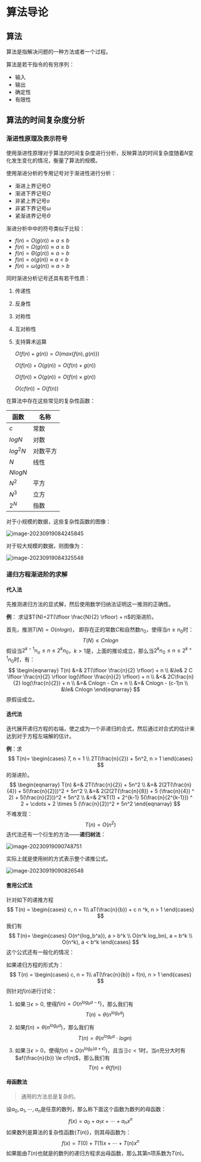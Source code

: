 # 算法导论

## 算法

算法是指解决问题的一种方法或者一个过程。

算法是若干指令的有穷序列：

- 输入
- 输出
- 确定性
- 有限性

## 算法的时间复杂度分析

### 渐进性原理及表示符号

使用渐进性原理对于算法的时间复杂度进行分析，反映算法的时间复杂度随着$N$变化发生变化的情况，衡量了算法的规模。

使用渐进分析的专用记号对于渐进性进行分析：

- 渐进上界记号$O$
- 渐进下界记号$\Omega$
- 非紧上界记号$o$
- 非紧下界记号$\omega$
- 紧渐进界记号$\Theta$

渐进分析中中的符号类似于比较：

- $f(n)=O(g(n)) \approx a \le b$
- $f(n) = \Omega(g(n)) \approx a \ge b$
- $f(n) = \Theta(g(n)) \approx a = b$
- $f(n) = o(g(n)) \approx a < b$
- $f(n) = \omega(g(n)) \approx a > b$

同时渐进分析记号还具有若干性质：

1. 传递性

2. 反身性

3. 对称性

4. 互对称性

5. 支持算术运算

   $O(f(n) + g(n)) = O(max\{f(n), g(n)\})$

   $O(f(n)) + O(g(n)) = O(f(n) + g(n))$

   $O(f(n)) \times O(g(n)) = O(f(n) \times g(n))$

   $O(cf(n)) =O(f(n))$

在算法中存在这些常见的复杂性函数：

| 函数     | 名称     |
| -------- | -------- |
| $c$      | 常数     |
| $logN$   | 对数     |
| $log^2N$ | 对数平方 |
| $N$      | 线性     |
| $NlogN$  |          |
| $N^2$    | 平方     |
| $N^3$    | 立方     |
| $2^N$    | 指数     |

对于小规模的数据，这些复杂性函数的图像：

![image-20230919084245845](./intro/image-20230919084245845.png)

对于较大规模的数据，则图像为：

![image-20230919084325548](./intro/image-20230919084325548.png)

### 递归方程渐进阶的求解

#### 代入法

先推测递归方法的显式解，然后使用数学归纳法证明这一推测的正确性。

**例**： 求证$T(N)=2T(\lfloor \frac{N}{2} \rfloor) + n$的渐进阶。

首先，推测$T(N) = O(nlogn)$， 即存在正的常数$C$和自然数$n_0$，使得当$n \ge n_0$时：
$$
T(N) \le Cnlogn
$$
假设当$2^{k-1}n_o \le n \le 2^k n_0$，$k > 1$是，上面的推论成立，那么当$2^kn_0 \le n \le 2^{k+1}n_0$时，有：
$$
\begin{eqnarray}
T(n) &=& 2T(\lfloor \frac{n}{2} \rfloor) + n \\
&\le& 2 C \lfloor \frac{n}{2} \rfloor log(\lfloor \frac{n}{2} \rfloor) + n \\
&<& 2C\frac{n}{2} log(\frac{n}{2}) + n \\
&=& Cnlogn - Cn + n \\
&=& Cnlogn - (c-1)n \\
&\le& Cnlogn
\end{eqnarray}
$$
原假设成立。

#### 迭代法

迭代展开递归方程的右端，使之成为一个非递归的合式，然后通过对合式的估计来达到对于方程左端解的估计。

**例**：求
$$
T(n)=
\begin{cases}
7, n = 1 \\
2T(\frac{n}{2}) + 5n^2, n > 1
\end{cases}
$$
的渐进阶。
$$
\begin{eqnarray}
T(n) &=& 2T(\frac{n}{2}) + 5n^2 \\
&=& 2(2T(\frac{n}{4}) + 5(\frac{n}{2}))^2 + 5n^2 \\
&=& 2(2(2T(\frac{n}{8}) + 5 (\frac{n}{4}) ^ 2) + 5(\frac{n}{2}))^2 + 5n^2 \\
&=& 2^kT(1) + 2^{k-1} 5(\frac{n}{2^{k-1}}) ^ 2 + \cdots + 2 \times 5 (\frac{n}{2})^2 + 5n^2
\end{eqnarray}
$$
不难发现：
$$
T(n) = O(n^2)
$$
迭代法还有一个衍生的方法——**递归树法**：

![image-20230919090748751](./intro/image-20230919090748751.png)

实际上就是使用树的方式表示整个递推公式。

![image-20230919090826548](./intro/image-20230919090826548.png)

#### 套用公式法

针对如下的递推方程
$$
T(n) =
\begin{cases}
c, n = 1\\
aT(\frac{n}{b}) + c n ^k, n > 1
\end{cases}
$$
我们有
$$
T(n)=
\begin{cases}
O(n^{log_b^a}), a > b^k \\
O(n^k log_bn), a = b^k \\
O(n^k), a < b^k
\end{cases}
$$
这个公式还有一般化的情况：

如果递归方程的形式为：
$$
T(n) =
\begin{cases}
c, n = 1\\
aT(\frac{n}{b}) + f(n), n > 1
\end{cases}
$$
则针对$f(n)$进行讨论：

1. 如果$\exists \epsilon > 0$, 使得$f(n)=O(n^{log_ba-\epsilon})$，那么我们有
   $$
   T(n) = \theta(n^{log_ba})
   $$

2. 如果$f(n)=\theta(n^{log_ba})$，那么我们有
   $$
   T(n)=\theta(n^{log_ba} \cdot logn)
   $$

3. 如果$\exists \epsilon > 0$，使得$f(n)=\Omega(n^{log_b(a + \epsilon)})$，且当$\exists c < 1$时，当$n$充分大时有$af(\frac{n}{b}) \le cf(n)$，那么我们有
   $$
   T(n)= \theta(f(n))
   $$

#### 母函数法

> 通用的方法总是复杂的。

设$a_0, a_1, \cdots, a_n$是任意的数列，那么称下面这个函数为数列的母函数：
$$
f(x)=a_0 + a_1 x + \cdots + a_n x^n
$$
如果数列是算法的复杂性函数$\{T(n)\}$，则其母函数为：
$$
f(x) = T(0) + T(1)x + \cdots + T(n) x^n
$$
如果能由$T(n)$也就是的数列的递归方程求出母函数，那么其第$n$项系数为$T(n)$。

